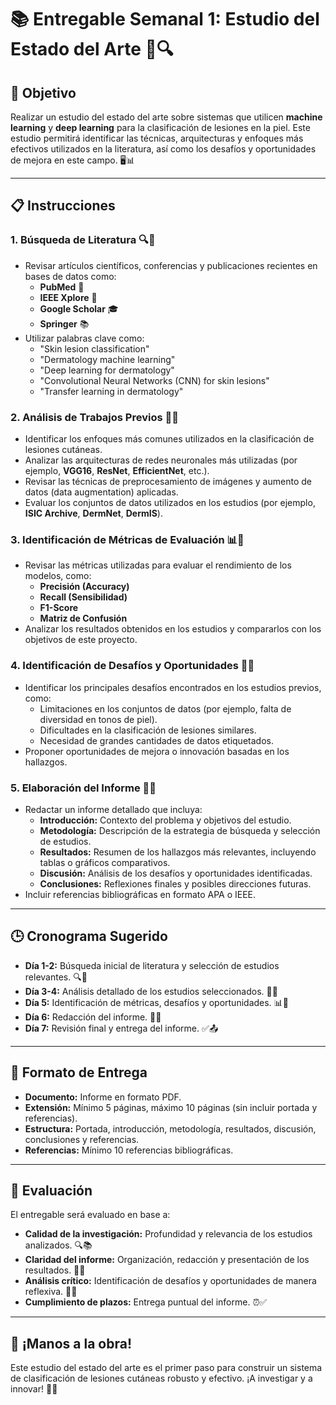 # 📚 **Entregable Semanal 1: Estudio del Estado del Arte** 🧠🔍

## 🎯 **Objetivo**
Realizar un estudio del estado del arte sobre sistemas que utilicen **machine learning** y **deep learning** para la clasificación de lesiones en la piel. Este estudio permitirá identificar las técnicas, arquitecturas y enfoques más efectivos utilizados en la literatura, así como los desafíos y oportunidades de mejora en este campo. 🖥️📊

---

## 📋 **Instrucciones**

### 1. **Búsqueda de Literatura** 🔍📄
   - Revisar artículos científicos, conferencias y publicaciones recientes en bases de datos como:
     - **PubMed** 🏥
     - **IEEE Xplore** 🔌
     - **Google Scholar** 🎓
     - **Springer** 📚
   - Utilizar palabras clave como:
     - "Skin lesion classification"
     - "Dermatology machine learning"
     - "Deep learning for dermatology"
     - "Convolutional Neural Networks (CNN) for skin lesions"
     - "Transfer learning in dermatology"

### 2. **Análisis de Trabajos Previos** 📑🧩
   - Identificar los enfoques más comunes utilizados en la clasificación de lesiones cutáneas.
   - Analizar las arquitecturas de redes neuronales más utilizadas (por ejemplo, **VGG16**, **ResNet**, **EfficientNet**, etc.).
   - Revisar las técnicas de preprocesamiento de imágenes y aumento de datos (data augmentation) aplicadas.
   - Evaluar los conjuntos de datos utilizados en los estudios (por ejemplo, **ISIC Archive**, **DermNet**, **DermIS**).

### 3. **Identificación de Métricas de Evaluación** 📊🎯
   - Revisar las métricas utilizadas para evaluar el rendimiento de los modelos, como:
     - **Precisión (Accuracy)**
     - **Recall (Sensibilidad)**
     - **F1-Score**
     - **Matriz de Confusión**
   - Analizar los resultados obtenidos en los estudios y compararlos con los objetivos de este proyecto.

### 4. **Identificación de Desafíos y Oportunidades** 🚧💡
   - Identificar los principales desafíos encontrados en los estudios previos, como:
     - Limitaciones en los conjuntos de datos (por ejemplo, falta de diversidad en tonos de piel).
     - Dificultades en la clasificación de lesiones similares.
     - Necesidad de grandes cantidades de datos etiquetados.
   - Proponer oportunidades de mejora o innovación basadas en los hallazgos.

### 5. **Elaboración del Informe** 📝📑
   - Redactar un informe detallado que incluya:
     - **Introducción:** Contexto del problema y objetivos del estudio.
     - **Metodología:** Descripción de la estrategia de búsqueda y selección de estudios.
     - **Resultados:** Resumen de los hallazgos más relevantes, incluyendo tablas o gráficos comparativos.
     - **Discusión:** Análisis de los desafíos y oportunidades identificadas.
     - **Conclusiones:** Reflexiones finales y posibles direcciones futuras.
   - Incluir referencias bibliográficas en formato APA o IEEE.

---

## 🕒 **Cronograma Sugerido**
- **Día 1-2:** Búsqueda inicial de literatura y selección de estudios relevantes. 🔍📄
- **Día 3-4:** Análisis detallado de los estudios seleccionados. 🧩📑
- **Día 5:** Identificación de métricas, desafíos y oportunidades. 📊🚧
- **Día 6:** Redacción del informe. 📝📑
- **Día 7:** Revisión final y entrega del informe. ✅📤

---

## 📂 **Formato de Entrega**
- **Documento:** Informe en formato PDF.
- **Extensión:** Mínimo 5 páginas, máximo 10 páginas (sin incluir portada y referencias).
- **Estructura:** Portada, introducción, metodología, resultados, discusión, conclusiones y referencias.
- **Referencias:** Mínimo 10 referencias bibliográficas.

---

## 🌟 **Evaluación**
El entregable será evaluado en base a:
- **Calidad de la investigación:** Profundidad y relevancia de los estudios analizados. 🔍📚
- **Claridad del informe:** Organización, redacción y presentación de los resultados. 📝📑
- **Análisis crítico:** Identificación de desafíos y oportunidades de manera reflexiva. 🧠💡
- **Cumplimiento de plazos:** Entrega puntual del informe. ⏰✅

---

## 🚀 **¡Manos a la obra!**
Este estudio del estado del arte es el primer paso para construir un sistema de clasificación de lesiones cutáneas robusto y efectivo. ¡A investigar y a innovar! 💪🔬
